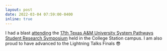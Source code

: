 ```yaml
---
layout: post
date: 2022-03-04 07:59:00-0400
inline: true
---
```


I had a blast <a target="_blank" href="{{ '/assets/img/TAMUpathways2022.jpeg' | prepend: site.baseurl | prepend: site.url }}">attending</a> the <a href="https://grad.tamu.edu/knowledge-center/dates-and-deadlines/17th-annual-pathways-symposium" target="blank">17th Texas A&M University System Pathways Student Research Symposium</a> held in the College Station campus. I am also proud to have advanced to the Lightning Talks Finals :sunglasses: